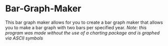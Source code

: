 # Bar-Graph-Maker
This bar graph maker allows for you to create a bar graph maker that allows you to make a bar graph with two bars per specified year. *Note: this program was  made without the use of a charting package and is graphed via ASCII symbols*
